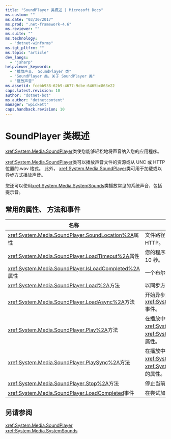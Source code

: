 ```yaml
---
title: "SoundPlayer 类概述 | Microsoft Docs"
ms.custom: ""
ms.date: "03/30/2017"
ms.prod: ".net-framework-4.6"
ms.reviewer: ""
ms.suite: ""
ms.technology: 
  - "dotnet-winforms"
ms.tgt_pltfrm: ""
ms.topic: "article"
dev_langs: 
  - "jsharp"
helpviewer_keywords: 
  - "播放声音、 SoundPlayer 类"
  - "SoundPlayer 类，关于 SoundPlayer 类"
  - "播放声音"
ms.assetid: fcebb938-62b9-4677-9cbe-6465bc863e22
caps.latest.revision: 10
author: "dotnet-bot"
ms.author: "dotnetcontent"
manager: "wpickett"
caps.handback.revision: 10
---
```

# SoundPlayer 类概述
<xref:System.Media.SoundPlayer>类使您能够轻松地将声音纳入您的应用程序。  
  
 <xref:System.Media.SoundPlayer>类可以播放声音文件的资源或从 UNC 或 HTTP 位置的.wav 格式。 此外， <xref:System.Media.SoundPlayer>类可用于加载或以异步方式播放声音。  
  
 您还可以使用<xref:System.Media.SystemSounds>类播放常见的系统声音，包括提示音。  
  
## <a name="commonly-used-properties-methods-and-events"></a>常用的属性、 方法和事件  
  
|名称|描述|  
|----------|-----------------|  
|<xref:System.Media.SoundPlayer.SoundLocation%2A>属性|文件路径或声音的 Web 地址。 可接受的值可以是 UNC 或 HTTP。|  
|<xref:System.Media.SoundPlayer.LoadTimeout%2A>属性|您的程序将等待加载声音之前的毫秒数引发异常。 默认值为 10 秒。|  
|<xref:System.Media.SoundPlayer.IsLoadCompleted%2A>属性|一个布尔值，该值指示是否发出声音加载完毕。|  
|<xref:System.Media.SoundPlayer.Load%2A>方法|以同步方式上载了一个声音。|  
|<xref:System.Media.SoundPlayer.LoadAsync%2A>方法|开始异步加载声音。 下载完成后，它会发出<xref:System.Media.SoundPlayer.OnLoadCompleted%2A>事件。|  
|<xref:System.Media.SoundPlayer.Play%2A>方法|在播放中指定的声音<xref:System.Media.SoundPlayer.SoundLocation%2A>或<xref:System.Media.SoundPlayer.Stream%2A>新线程中的属性。|  
|<xref:System.Media.SoundPlayer.PlaySync%2A>方法|在播放中指定的声音<xref:System.Media.SoundPlayer.SoundLocation%2A>或<xref:System.Media.SoundPlayer.Stream%2A>当前线程中的属性。|  
|<xref:System.Media.SoundPlayer.Stop%2A>方法|停止当前正在播放任何声音。|  
|<xref:System.Media.SoundPlayer.LoadCompleted>事件|在尝试加载声音后引发。|  
  
## <a name="see-also"></a>另请参阅  
 <xref:System.Media.SoundPlayer>   
 <xref:System.Media.SystemSounds>